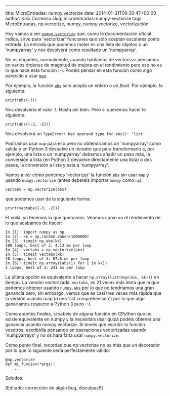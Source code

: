 ---
title: MicroEntradas: numpy.vectorize
date: 2014-01-31T06:30:47+00:00
author: Kiko Correoso
slug: microentradas-numpy-vectorize
tags: MicroEntradas, np.vectorize, numpy, numpy.vectorize, vectorización

Hoy vamos a ver [`numpy.vectorize`](http://docs.scipy.org/doc/numpy/reference/generated/numpy.vectorize.html) que, como la documentación oficial indica, sirve para 'vectorizar' funciones que solo aceptan escalares como entrada. La entrada que podemos meter es una lista de objetos o un 'numpyarray' y nos devolverá como resultado un 'numpyarray'.

No os engañéis, normalmente, cuando hablamos de vectorizar pensamos en varios órdenes de magnitud de mejora en el rendimiento pero eso no es lo que hace esta función :-). Podéis pensar en esta función como algo parecido a usar [`map`](http://docs.python.org/3.3/library/functions.html#map).

Por ejemplo, la función [`abs`](http://docs.python.org/3.3/library/functions.html#abs) solo acepta un entero o un _float_. Por ejemplo, lo siguiente:

<pre><code class="language-python">print(abs(-3))</code></pre>

Nos devolvería el valor `3`. Hasta ahí bien. Pero si queremos hacer lo siguiente:

<pre><code class="language-python">print(abs([-3, -2]))</code></pre>

Nos devolverá un `TypeError: bad operand type for abs(): 'list'.`

Podríamos usar `map` para ello pero no obtendríamos un 'numpyarray' como salida y en Python 3 devuelve un iterador que para transformarlo a, por ejemplo, una lista o un 'numpyarray' debemos añadir un paso más, la conversión a lista (en Python 2 devuelve directamente una lista) o dos pasos, la conversión a lista y esta a 'numpyarray'.

Vamos a ver cómo podemos 'vectorizar' la función `abs` sin usar `map` y usando `numpy.vectorize` (antes deberéis importar `numpy` como `np`):

<pre><code class="language-python">vectabs = np.vectorize(abs)</code></pre>

que podemos usar de la siguiente forma:

<pre><code class="language-python">print(vectabs([-3, -2]))</code></pre>

Et voilà. ya tenemos lo que queríamos. Veamos como va el rendimiento de lo que acabamos de hacer:

<pre><code class="language-python">In [1]: import numpy as np
In [2]: kk = np.random.randn(1000000)
In [3]: timeit np.abs(kk)
100 loops, best of 3: 4.13 ms per loop
In [4]: vectabs = np.vectorize(abs)
In [5]: timeit vectabs(kk)
10 loops, best of 3: 87.6 ms per loop
In [6]: timeit np.array([abs(i) for i in kk])
1 loops, best of 3: 241 ms per loop</code></pre>

La última opción es equivalente a hacer `np.array(list(map(abs, kk)))` en tiempo. La versión vectorizada, `vectabs`, es 21 veces más lenta que la que podemos obtener usando `numpy.abs` por lo que no tendríamos una gran ganancia pero, sin embargo, vemos que es casi tres veces más rápida que la versión usando map (o una 'list comprehension') por lo que algo ganariamos respecto a Python 3 puro :-). 

Como apuntes finales, si sabéis de alguna función en CPython que no existe equivalente en numpy y la necesitáis usar quizá podéis obtener una ganancia usando numpy.vectorize. Si tenéis que escribir la función vosotros, escribidla pensando en operaciones vectorizadas usando 'numpyarrays' y no os hará falta usar `numpy.vectorize`.

Como punto final. recordad que np.vectorize no es más que un decorador por lo que lo siguiente sería perfectamente válido:

<pre><code class="language-python">@np.vectorize
def mi_funcion(*args):
    ...</code></pre>

Saludos.

[Editado: corrección de algún bug, disculpas!!]